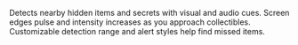 Detects nearby hidden items and secrets with visual and audio cues. Screen edges pulse and intensity increases as you approach collectibles. Customizable detection range and alert styles help find missed items.